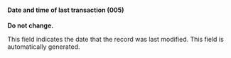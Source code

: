 #### **Date and time of last transaction (005)**

**Do not change.**

This field indicates the date that the record was last modified.&nbsp;This field is automatically generated.